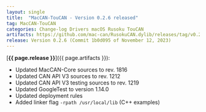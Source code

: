 ```yaml
---
layout: single
title:  "MacCAN-TouCAN - Version 0.2.6 released"
tag: MacCAN-TouCAN
categories: Change-log Drivers macOS Rusoku TouCAN
artifacts: https://github.com/mac-can/RusokuCAN.dylib/releases/tag/v0.2.6
release: Version 0.2.6 (Commit 1b0d095 of November 12, 2023)
---
```

[**{{ page.release }}**]({{ page.artifacts }}):

- Updated MacCAN-Core sources to rev. 1816 
- Updated CAN API V3 sources to rev. 1212 
- Updated CAN API V3 testing sources to rev. 1219 
- Updated GoogleTest to version 1.14.0 
- Updated deployment rules
- Added linker flag `-rpath /usr/local/lib` (C++ examples)

